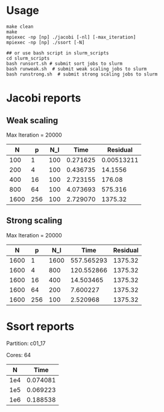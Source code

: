 # Usage

```$xslt
make clean
make
mpiexec -np [np] ./jacobi [-nl] [-max_iteration]
mpiexec -np [np] ./ssort [-N]

## or use bash script in slurm_scripts
cd slurm_scripts
bash runsort.sh # submit sort jobs to slurm
bash runweak.sh  # submit weak scaling jobs to slurm
bash runstrong.sh  # submit strong scaling jobs to slurm
```

# Jacobi reports

## Weak scaling

Max Iteration = 20000

|  N   | p   | N_l |  Time  | Residual  |
| ---- | --- | --- |  ----- | --------- |
| 100  | 1  | 100  | 0.271625 | 0.00513211 |
| 200  | 4  | 100  | 0.436735 | 14.1556 |
| 400  | 16 | 100  | 2.723155 | 176.08 |
| 800  | 64 | 100  | 4.073693 | 575.316 |
| 1600 | 256 | 100 | 2.729070 | 1375.32 |

## Strong scaling

Max Iteration = 20000

|  N   | p   | N_l |  Time  | Residual  |
| ---- | --- | --- |  ----- | --------- |
| 1600  | 1  | 1600 | 557.565293 | 1375.32 |
| 1600  | 4  | 800  | 120.552866 | 1375.32 |
| 1600  | 16 | 400  | 14.503465 | 1375.32 |
| 1600  | 64 | 200  | 7.600227 | 1375.32 |
| 1600 | 256 | 100  | 2.520968  |  1375.32 |

# Ssort reports

Partition: c01_17

Cores: 64

|  N   | Time  | 
| ---- | ----------- |
| 1e4  | 0.074081    |
| 1e5  | 0.069223    |
| 1e6  | 0.188538    |

